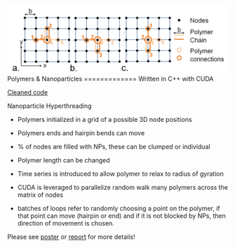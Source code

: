 <div align="center">
  <img src="https://github.com/Mike-Stringer/Nanoparticles/blob/master/RW.png"><br>
</div>
Polymers & Nanoparticles
=============
Written in C++ with CUDA

[Cleaned code](https://github.com/Mike-Stringer/Nanoparticles/blob/master/Nanoparticles/Nanoparticles/PolymerMain.cu)

Nanoparticle Hyperthreading

- Polymers initialized in a grid of a possible 3D node positions

- Polymers ends and hairpin bends can move

- % of nodes are filled with NPs, these can be clumped or individual

- Polymer length can be changed

- Time series is introduced to allow polymer to relax to radius of gyration

- CUDA is leveraged to parallelize random walk many polymers across the matrix of nodes

- batches of loops refer to randomly choosing a point on the polymer, if that point can move (hairpin or end) and if it is not blocked by NPs, then direction of movement is chosen.

Please see [poster](https://github.com/Mike-Stringer/Nanoparticles/blob/master/PolymerDynamicsPoster.pdf) or 
[report](https://github.com/Mike-Stringer/Nanoparticles/blob/master/PolymerDynamics_2014_MichaelStringer.pdf) for more details!   
	  
	  
